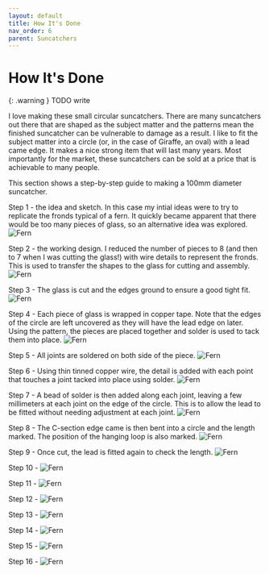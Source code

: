 ```yaml
---
layout: default
title: How It's Done
nav_order: 6
parent: Suncatchers
---
```


# How It's Done

{: .warning }
TODO write

I love making these small circular suncatchers. There are many suncatchers out there that are shaped as the subject matter and the patterns mean the finished suncatcher can be vulnerable to damage as a result. I like to fit the subject matter into a circle (or, in the case of Giraffe, an oval) with a lead came edge. It makes a nice strong item that will last many years. Most importantly for the market, these suncatchers can be sold at a price that is achievable to many people.

This section shows a step-by-step guide to making a 100mm diameter suncatcher.

Step 1 - the idea and sketch. In this case my intial ideas were to try to replicate the fronds typical of a fern. It quickly became apparent that there would be too many pieces of glass, so an alternative idea was explored.
![Fern](/images/Fern1.jpg)

Step 2 - the working design. I reduced the number of pieces to 8 (and then to 7 when I was cutting the glass!) with wire details to represent the fronds. This is used to transfer the shapes to the glass for cutting and assembly.
![Fern](/images/Fern2.jpg)

Step 3 - The glass is cut and the edges ground to ensure a good tight fit.
![Fern](/images/Fern3.jpg)


Step 4 - Each piece of glass is wrapped in copper tape. Note that the edges of the circle are left uncovered as they will have the lead edge on later. Using the pattern, the pieces are placed together and solder is used to tack them into place.
![Fern](/images/Fern4.jpg)


Step 5 - All joints are soldered on both side of the piece.
![Fern](/images/Fern5.jpg)


Step 6 - Using thin tinned copper wire, the detail is added with each point that touches a joint tacked into place using solder.
![Fern](/images/Fern6.jpg)


Step 7 - A bead of solder is then added along each joint, leaving a few millimeters at each joint on the edge of the circle. This is to allow the lead to be fitted without needing adjustment at each joint.
![Fern](/images/Fern7.jpg)


Step 8 - The C-section edge came is then bent into a circle and the length marked. The position of the hanging loop is also marked. 
![Fern](/images/Fern8.jpg)


Step 9 - Once cut, the lead is fitted again to check the length.
![Fern](/images/Fern9.jpg)


Step 10 - 
![Fern](/images/Fern10.jpg)


Step 11 - 
![Fern](/images/Fern11.jpg)


Step 12 - 
![Fern](/images/Fern12.jpg)


Step 13 - 
![Fern](/images/Fern13.jpg)


Step 14 - 
![Fern](/images/Fern14.jpg)


Step 15 - 
![Fern](/images/Fern15.jpg)


Step 16 - 
![Fern](/images/Fern16.jpg)


